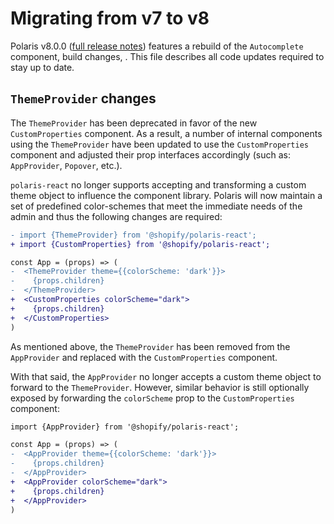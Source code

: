 # Migrating from v7 to v8

Polaris v8.0.0 ([full release notes](https://github.com/Shopify/polaris-react/releases/tag/v8.0.0)) features a rebuild of the `Autocomplete` component, build changes, . This file describes all code updates required to stay up to date.

## `ThemeProvider` changes

The `ThemeProvider` has been deprecated in favor of the new `CustomProperties` component. As a result, a number of internal components using the `ThemeProvider` have been updated to use the `CustomProperties` component and adjusted their prop interfaces accordingly (such as: `AppProvider`, `Popover`, etc.).

`polaris-react` no longer supports accepting and transforming a custom theme object to influence the component library. Polaris will now maintain a set of predefined color-schemes that meet the immediate needs of the admin and thus the following changes are required:

```diff
- import {ThemeProvider} from '@shopify/polaris-react';
+ import {CustomProperties} from '@shopify/polaris-react';

const App = (props) => (
-  <ThemeProvider theme={{colorScheme: 'dark'}}>
-    {props.children} 
-  </ThemeProvider>
+  <CustomProperties colorScheme="dark">
+    {props.children} 
+  </CustomProperties>
)
```

As mentioned above, the `ThemeProvider` has been removed from the `AppProvider` and replaced with the `CustomProperties` component.

With that said, the `AppProvider` no longer accepts a custom theme object to forward to the `ThemeProvider`. However, similar behavior is still optionally exposed by forwarding the `colorScheme` prop to the `CustomProperties` component:

```diff
import {AppProvider} from '@shopify/polaris-react';

const App = (props) => (
-  <AppProvider theme={{colorScheme: 'dark'}}>
-    {props.children} 
-  </AppProvider>
+  <AppProvider colorScheme="dark">
+    {props.children} 
+  </AppProvider>
)
